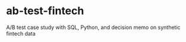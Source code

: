 # ab-test-fintech
A/B test case study with SQL, Python, and decision memo on synthetic fintech data
